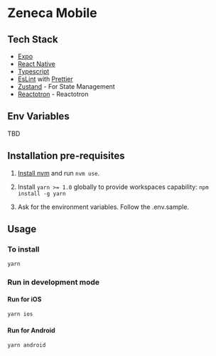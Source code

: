 # Zeneca Mobile

## Tech Stack

- [Expo](https://expo.dev/)
- [React Native](https://reactnative.dev/)
- [Typescript](https://www.typescriptlang.org/)
- [EsLint](https://eslint.org/) with [Prettier](https://prettier.io/)
- [Zustand](https://github.com/pmndrs/zustand) - For State Management
- [Reactotron](https://docs.infinite.red/reactotron/quick-start/react-native/) - Reactotron

## Env Variables

TBD

## Installation pre-requisites

1. [Install nvm](https://github.com/nvm-sh/nvm) and run `nvm use`.

2. Install `yarn >= 1.0` globally to provide workspaces capability: `npm install -g yarn`

3. Ask for the environment variables. Follow the .env.sample.

## Usage

### To install

```bash
yarn
```

### Run in development mode


#### Run for iOS

```bash
yarn ios
```

#### Run for Android

```bash
yarn android
```